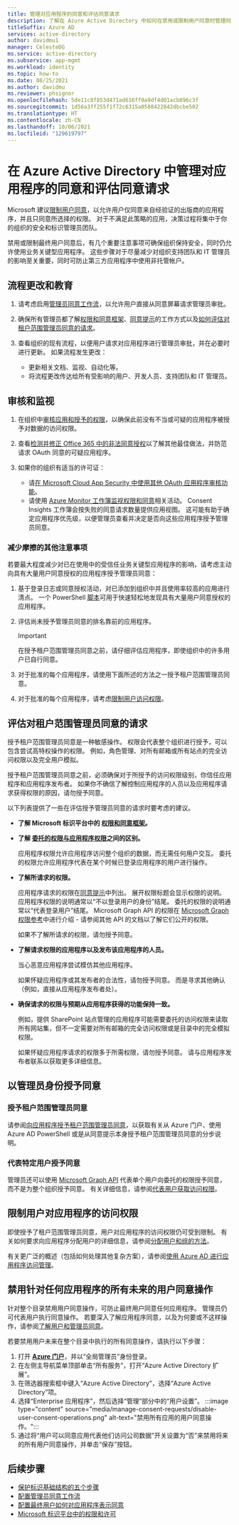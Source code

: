 ```yaml
---
title: 管理对应用程序的同意和评估同意请求
description: 了解在 Azure Active Directory 中如何在禁用或限制用户同意时管理同意请求，以及如何评估对应用程序的租户范围管理员同意请求。
titleSuffix: Azure AD
services: active-directory
author: davidmu1
manager: CelesteDG
ms.service: active-directory
ms.subservice: app-mgmt
ms.workload: identity
ms.topic: how-to
ms.date: 08/25/2021
ms.author: davidmu
ms.reviewer: phsignor
ms.openlocfilehash: 5de11c8f853d471ad616ff0a9df4d01acb896c3f
ms.sourcegitcommit: 1d56a3ff255f1f72c6315a0588422842dbcbe502
ms.translationtype: HT
ms.contentlocale: zh-CN
ms.lasthandoff: 10/06/2021
ms.locfileid: "129619797"
---
```

# <a name="manage-consent-to-applications-and-evaluate-consent-requests-in-azure-active-directory"></a>在 Azure Active Directory 中管理对应用程序的同意和评估同意请求

Microsoft 建议[限制用户同意](../../active-directory/manage-apps/configure-user-consent.md)，以允许用户仅同意来自经验证的出版商的应用程序，并且只同意所选择的权限。 对于不满足此策略的应用，决策过程将集中于你的组织的安全和标识管理员团队。

禁用或限制最终用户同意后，有几个重要注意事项可确保组织保持安全，同时仍允许使用业务关键型应用程序。 这些步骤对于尽量减少对组织支持团队和 IT 管理员的影响至关重要，同时可防止第三方应用程序中使用非托管帐户。

## <a name="process-changes-and-education"></a>流程更改和教育

 1. 请考虑启用[管理员同意工作流](configure-admin-consent-workflow.md)，以允许用户直接从同意屏幕请求管理员审批。

 2. 确保所有管理员都了解[权限和同意框架](../develop/consent-framework.md)、[同意提示](../develop/application-consent-experience.md)的工作方式以及[如何评估对租户范围管理员同意的请求](#evaluating-a-request-for-tenant-wide-admin-consent)。
 3. 查看组织的现有流程，以便用户请求对应用程序进行管理员审批，并在必要时进行更新。 如果流程发生更改：
    * 更新相关文档、监视、自动化等。
    * 将流程更改传达给所有受影响的用户、开发人员、支持团队和 IT 管理员。

## <a name="auditing-and-monitoring"></a>审核和监视

1. 在组织中[审核应用和授予的权限](../../security/fundamentals/steps-secure-identity.md#audit-apps-and-consented-permissions)，以确保此前没有不当或可疑的应用程序被授予对数据的访问权限。

2. 查看[检测并修正 Office 365 中的非法同意授权](/microsoft-365/security/office-365-security/detect-and-remediate-illicit-consent-grants)以了解其他最佳做法，并防范请求 OAuth 同意的可疑应用程序。

3. 如果你的组织有适当的许可证：

    * 请[在 Microsoft Cloud App Security 中使用其他 OAuth 应用程序审核功能](/cloud-app-security/investigate-risky-oauth)。
    * 请使用 [Azure Monitor 工作簿监视权限和同意](../reports-monitoring/howto-use-azure-monitor-workbooks.md)相关活动。 Consent Insights 工作簿会按失败的同意请求数量提供应用视图。 这可能有助于确定应用程序优先级，以便管理员查看并决定是否向这些应用程序授予管理员同意。

### <a name="additional-considerations-for-reducing-friction"></a>减少摩擦的其他注意事项

若要最大程度减少对已在使用中的受信任业务关键型应用程序的影响，请考虑主动向具有大量用户同意授权的应用程序授予管理员同意：

1. 基于登录日志或同意授权活动，对已添加到组织中并且使用率较高的应用进行清点。 一个 PowerShell [脚本](https://gist.github.com/psignoret/41793f8c6211d2df5051d77ca3728c09)可用于快速轻松地发现具有大量用户同意授权的应用程序。

2. 评估尚未授予管理员同意的排名靠前的应用程序。

   > [!IMPORTANT]
   > 在授予租户范围管理员同意之前，请仔细评估应用程序，即使组织中的许多用户已自行同意。

3. 对于批准的每个应用程序，请使用下面所述的方法之一授予租户范围管理员同意。

4. 对于批准的每个应用程序，请考虑[限制用户访问权限](configure-user-consent.md)。

## <a name="evaluating-a-request-for-tenant-wide-admin-consent"></a>评估对租户范围管理员同意的请求

授予租户范围管理员同意是一种敏感操作。  权限会代表整个组织进行授予，可以包含尝试高特权操作的权限。 例如，角色管理、对所有邮箱或所有站点的完全访问权限以及完全用户模拟。

授予租户范围管理员同意之前，必须确保对于所授予的访问权限级别，你信任应用程序和应用程序发布者。 如果你不确信了解控制应用程序的人员以及应用程序请求获得权限的原因，请勿授予同意。

以下列表提供了一些在评估授予管理员同意的请求时要考虑的建议。

* **了解 Microsoft 标识平台中的 [权限和同意框架](../develop/consent-framework.md)。**

* **了解 [委托的权限与应用程序权限](../develop/v2-permissions-and-consent.md#permission-types)之间的区别。**

   应用程序权限允许应用程序访问整个组织的数据，而无需任何用户交互。 委托的权限允许应用程序代表在某个时候已登录应用程序的用户进行操作。

* **了解所请求的权限。**

   应用程序请求的权限在[同意提示](../develop/application-consent-experience.md)中列出。 展开权限标题会显示权限的说明。 应用程序权限的说明通常以“不以登录用户的身份”结尾。 委托的权限的说明通常以“代表登录用户”结尾。 Microsoft Graph API 的权限在 [Microsoft Graph 权限参考](/graph/permissions-reference)中进行介绍 - 请参阅其他 API 的文档以了解它们公开的权限。

   如果不了解所请求的权限，请勿授予同意。

* **了解请求权限的应用程序以及发布该应用程序的人员。**

   当心恶意应用程序尝试模仿其他应用程序。

   如果怀疑应用程序或其发布者的合法性，请勿授予同意。 而是寻求其他确认（例如，直接从应用程序发布者处）。

* **确保请求的权限与预期从应用程序获得的功能保持一致。**

   例如，提供 SharePoint 站点管理的应用程序可能需要委托的访问权限来读取所有网站集，但不一定需要对所有邮箱的完全访问权限或是目录中的完全模拟权限。

   如果怀疑应用程序请求的权限多于所需权限，请勿授予同意。 请与应用程序发布者联系以获取更多详细信息。

## <a name="granting-consent-as-an-administrator"></a>以管理员身份授予同意

### <a name="granting-tenant-wide-admin-consent"></a>授予租户范围管理员同意

请参阅[向应用程序授予租户范围管理员同意](grant-admin-consent.md)，以获取有关从 Azure 门户、使用 Azure AD PowerShell 或是从同意提示本身授予租户范围管理员同意的分步说明。

### <a name="granting-consent-on-behalf-of-a-specific-user"></a>代表特定用户授予同意

管理员还可以使用 [Microsoft Graph API](/graph/use-the-api) 代表单个用户向委托的权限授予同意，而不是为整个组织授予同意。 有关详细信息，请参阅[代表用户获取访问权限](/graph/auth-v2-user)。

## <a name="limiting-user-access-to-applications"></a>限制用户对应用程序的访问权限

即使授予了租户范围管理员同意，用户对应用程序的访问权限仍可受到限制。 有关如何要求向应用程序分配用户的详细信息，请参阅[分配用户和组的方法](./assign-user-or-group-access-portal.md)。

有关更广泛的概述（包括如何处理其他复杂方案），请参阅[使用 Azure AD 进行应用程序访问管理](what-is-access-management.md)。

## <a name="disable-all-future-user-consent-operations-to-any-application"></a>禁用针对任何应用程序的所有未来的用户同意操作

针对整个目录禁用用户同意操作，可防止最终用户同意任何应用程序。 管理员仍可代表用户执行同意操作。 若要深入了解应用程序同意，以及为何要或不这样操作，请参阅[了解用户和管理员同意](../develop/howto-convert-app-to-be-multi-tenant.md)。

若要禁用用户未来在整个目录中执行的所有同意操作，请执行以下步骤：

1. 打开 [**Azure 门户**](https://portal.azure.com/)，并以“全局管理员”身份登录。
2. 在左侧主导航菜单顶部单击“所有服务”，打开“Azure Active Directory 扩展”。
3. 在筛选器搜索框中键入“Azure Active Directory”，选择“Azure Active Directory”项。
4. 选择“Enterprise 应用程序”，然后选择“管理”部分中的“用户设置”。
:::image type="content" source="media/manage-consent-requests/disable-user-consent-operations.png" alt-text="禁用所有应用的用户同意操作。":::
5. 通过将“用户可以同意应用代表他们访问公司数据”开关设置为“否”来禁用将来的所有用户同意操作，并单击“保存”按钮。

## <a name="next-steps"></a>后续步骤

* [保护标识基础结构的五个步骤](../../security/fundamentals/steps-secure-identity.md#before-you-begin-protect-privileged-accounts-with-mfa)
* [配置管理员同意工作流](configure-admin-consent-workflow.md)
* [配置最终用户如何对应用程序表示同意](configure-user-consent.md)
* [Microsoft 标识平台中的权限和许可](../develop/v2-permissions-and-consent.md)

